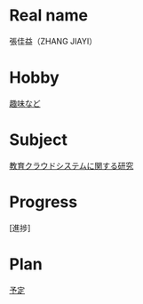 # Real name 
張佳益（ZHANG JIAYI）
# Hobby 
[趣味など](http://zhang.mki.biz)

# Subject

[教育クラウドシステムに関する研究](https://github.com/675654669/SmartCloud)
# Progress
[進捗]

# Plan
[予定](https://github.com/675654669/SmartCloud/blob/master/plan2017.md)

